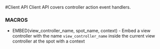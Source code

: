 #Client API
Client API covers controller action event handlers.

### MACROS
  * EMBED(view_controller_name, spot_name, context) - Embed a view controller with the name `view_controller_name` inside the current view controller at the spot with a context
